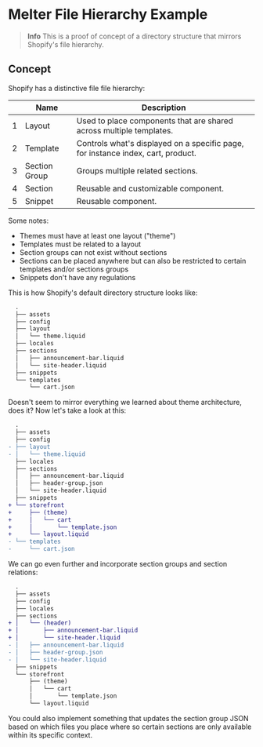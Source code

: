 # Melter File Hierarchy Example

> **Info**
> This is a proof of concept of a directory structure that mirrors Shopify's file hierarchy.

## Concept

Shopify has a distinctive file file hierarchy:

|     | Name          | Description                                                                      |
| --- | ------------- | -------------------------------------------------------------------------------- |
| 1   | Layout        | Used to place components that are shared across multiple templates.              |
| 2   | Template      | Controls what's displayed on a specific page, for instance index, cart, product. |
| 3   | Section Group | Groups multiple related sections.                                                |
| 4   | Section       | Reusable and customizable component.                                             |
| 5   | Snippet       | Reusable component.                                                              |

Some notes:

- Themes must have at least one layout ("theme")
- Templates must be related to a layout
- Section groups can not exist without sections
- Sections can be placed anywhere but can also be restricted to certain templates and/or sections groups
- Snippets don't have any regulations

This is how Shopify's default directory structure looks like:

```diff
  .
  ├── assets
  ├── config
  ├── layout
  │   └── theme.liquid
  ├── locales
  ├── sections
  │   ├── announcement-bar.liquid
  │   └── site-header.liquid
  ├── snippets
  └── templates
      └── cart.json
```

Doesn't seem to mirror everything we learned about theme architecture, does it? Now let's take a look at this:

```diff
  .
  ├── assets
  ├── config
- ├── layout
- │   └── theme.liquid
  ├── locales
  ├── sections
  │   ├── announcement-bar.liquid
  │   ├── header-group.json
  │   └── site-header.liquid
  ├── snippets
+ └── storefront
+     ├── (theme)
+     │   └── cart
+     │       └── template.json
+     └── layout.liquid
- └── templates
-     └── cart.json
```

We can go even further and incorporate section groups and section relations:

```diff
  .
  ├── assets
  ├── config
  ├── locales
  ├── sections
+ │   └── (header)
+ │       ├── announcement-bar.liquid
+ │       └── site-header.liquid
- │   ├── announcement-bar.liquid
- │   ├── header-group.json
- │   └── site-header.liquid
  ├── snippets
  └── storefront
      ├── (theme)
      │   └── cart
      │       └── template.json
      └── layout.liquid
```

You could also implement something that updates the section group JSON based on which files you place where so certain sections are only available within its specific context.
